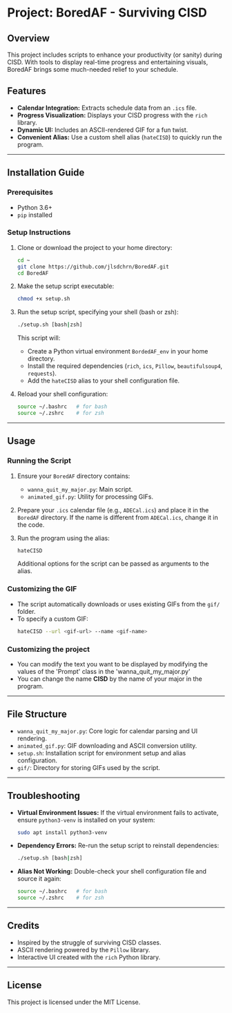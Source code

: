 # Project: BoredAF - Surviving CISD

## Overview
This project includes scripts to enhance your productivity (or sanity) during CISD. With tools to display real-time progress and entertaining visuals, BoredAF brings some much-needed relief to your schedule.

## Features
- **Calendar Integration:** Extracts schedule data from an `.ics` file.
- **Progress Visualization:** Displays your CISD progress with the `rich` library.
- **Dynamic UI:** Includes an ASCII-rendered GIF for a fun twist.
- **Convenient Alias:** Use a custom shell alias (`hateCISD`) to quickly run the program.

---

## Installation Guide

### Prerequisites
- Python 3.6+
- `pip` installed

### Setup Instructions
1. Clone or download the project to your home directory:
   ```bash
   cd ~
   git clone https://github.com/jlsdchrn/BoredAF.git
   cd BoredAF
   ```

2. Make the setup script executable:
   ```bash
   chmod +x setup.sh
   ```

3. Run the setup script, specifying your shell (bash or zsh):
   ```bash
   ./setup.sh [bash|zsh]
   ```

   This script will:
   - Create a Python virtual environment `BordedAF_env` in your home directory.
   - Install the required dependencies (`rich`, `ics`, `Pillow`, `beautifulsoup4`, `requests`).
   - Add the `hateCISD` alias to your shell configuration file.

4. Reload your shell configuration:
   ```bash
   source ~/.bashrc   # for bash
   source ~/.zshrc    # for zsh
   ```

---

## Usage

### Running the Script
1. Ensure your `BoredAF` directory contains:
   - `wanna_quit_my_major.py`: Main script.
   - `animated_gif.py`: Utility for processing GIFs.

2. Prepare your `.ics` calendar file (e.g., `ADECal.ics`) and place it in the `BoredAF` directory. 
If the name is different from `ADECal.ics`, change it in the code.

3. Run the program using the alias:
   ```bash
   hateCISD
   ```

   Additional options for the script can be passed as arguments to the alias.

### Customizing the GIF
- The script automatically downloads or uses existing GIFs from the `gif/` folder.
- To specify a custom GIF:
   ```bash
   hateCISD --url <gif-url> --name <gif-name>
   ```


### Customizing the project
- You can modify the text you want to be displayed by modifying the values of the 'Prompt' class in the 'wanna_quit_my_major.py'
- You can change the name **CISD** by the name of your major in the program.

---

## File Structure
- `wanna_quit_my_major.py`: Core logic for calendar parsing and UI rendering.
- `animated_gif.py`: GIF downloading and ASCII conversion utility.
- `setup.sh`: Installation script for environment setup and alias configuration.
- `gif/`: Directory for storing GIFs used by the script.

---

## Troubleshooting
- **Virtual Environment Issues:**
  If the virtual environment fails to activate, ensure `python3-venv` is installed on your system:
  ```bash
  sudo apt install python3-venv
  ```

- **Dependency Errors:**
  Re-run the setup script to reinstall dependencies:
  ```bash
  ./setup.sh [bash|zsh]
  ```

- **Alias Not Working:**
  Double-check your shell configuration file and source it again:
  ```bash
  source ~/.bashrc   # for bash
  source ~/.zshrc    # for zsh
  ```

---

## Credits
- Inspired by the struggle of surviving CISD classes.
- ASCII rendering powered by the `Pillow` library.
- Interactive UI created with the `rich` Python library.

---

## License
This project is licensed under the MIT License.



